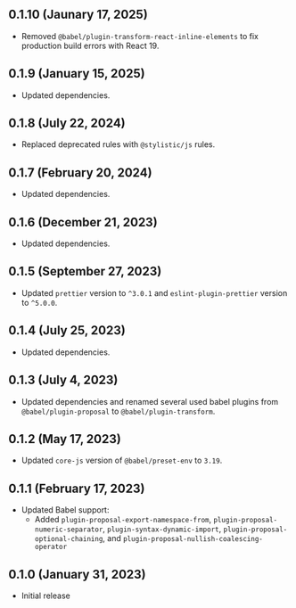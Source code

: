 ## 0.1.10 (Jaunary 17, 2025)

* Removed `@babel/plugin-transform-react-inline-elements` to fix production build errors with React 19.

## 0.1.9 (January 15, 2025)

* Updated dependencies.

## 0.1.8 (July 22, 2024)

* Replaced deprecated rules with `@stylistic/js` rules.

## 0.1.7 (February 20, 2024)

* Updated dependencies.

## 0.1.6 (December 21, 2023)

* Updated dependencies.

## 0.1.5 (September 27, 2023)

* Updated `prettier` version to `^3.0.1` and `eslint-plugin-prettier` version to `^5.0.0`.

## 0.1.4 (July 25, 2023)

* Updated dependencies.

## 0.1.3 (July 4, 2023)

* Updated dependencies and renamed several used babel plugins from `@babel/plugin-proposal` to `@babel/plugin-transform`.

## 0.1.2 (May 17, 2023)

* Updated `core-js` version of `@babel/preset-env` to `3.19`.

## 0.1.1 (February 17, 2023)

* Updated Babel support:
  * Added `plugin-proposal-export-namespace-from`, `plugin-proposal-numeric-separator`, `plugin-syntax-dynamic-import`, `plugin-proposal-optional-chaining`, and `plugin-proposal-nullish-coalescing-operator`

## 0.1.0 (January 31, 2023)

* Initial release
